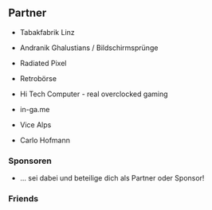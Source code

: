 ## Partner

* Tabakfabrik Linz
* Andranik Ghalustians / Bildschirmsprünge
* Radiated Pixel
* Retrobörse
* Hi Tech Computer - real overclocked gaming


* in-ga.me
* Vice Alps
* Carlo Hofmann


### Sponsoren
* ... sei dabei und beteilige dich als Partner oder Sponsor!


### Friends


